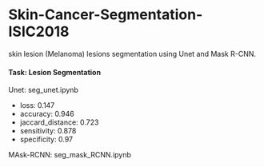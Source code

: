 # Skin-Cancer-Segmentation-ISIC2018
skin lesion (Melanoma) lesions segmentation using Unet and Mask R-CNN.
#### Task: Lesion Segmentation

Unet: seg_unet.ipynb
- loss: 0.147
- accuracy: 0.946
- jaccard_distance: 0.723
- sensitivity: 0.878
- specificity: 0.97

MAsk-RCNN: seg_mask_RCNN.ipynb
